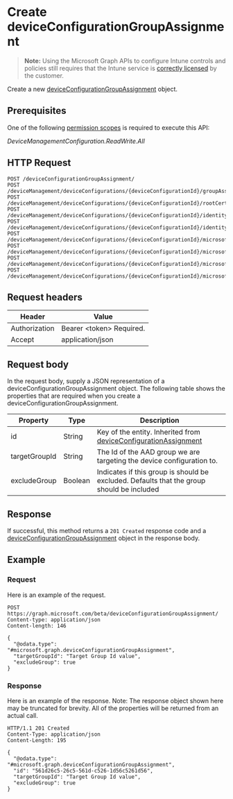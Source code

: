 ﻿# Create deviceConfigurationGroupAssignment

> **Note:** Using the Microsoft Graph APIs to configure Intune controls and policies still requires that the Intune service is [correctly licensed](https://go.microsoft.com/fwlink/?linkid=839381) by the customer.

Create a new [deviceConfigurationGroupAssignment](../resources/intune_deviceconfig_deviceconfigurationgroupassignment.md) object.
## Prerequisites
One of the following [permission scopes](https://developer.microsoft.com/en-us/graph/docs/authorization/permission_scopes) is required to execute this API:

*DeviceManagementConfiguration.ReadWrite.All*
## HTTP Request
<!-- {
  "blockType": "ignored"
}
-->
```http
POST /deviceConfigurationGroupAssignment/
POST /deviceManagement/deviceConfigurations/{deviceConfigurationId}/groupAssignments/
POST /deviceManagement/deviceConfigurations/{deviceConfigurationId}/rootCertificate//groupAssignments/
POST /deviceManagement/deviceConfigurations/{deviceConfigurationId}/identityCertificate//groupAssignments/
POST /deviceManagement/deviceConfigurations/{deviceConfigurationId}/identityCertificate//rootCertificate//groupAssignments/
POST /deviceManagement/deviceConfigurations/{deviceConfigurationId}/microsoft.graph.iosScepCertificateProfile/rootCertificate//groupAssignments/
POST /deviceManagement/deviceConfigurations/{deviceConfigurationId}/microsoft.graph.macOSScepCertificateProfile/rootCertificate//groupAssignments/
POST /deviceManagement/deviceConfigurations/{deviceConfigurationId}/microsoft.graph.windows81SCEPCertificateProfile/rootCertificate//groupAssignments/
POST /deviceManagement/deviceConfigurations/{deviceConfigurationId}/microsoft.graph.windowsPhone81VpnConfiguration/identityCertificate//groupAssignments/
```

## Request headers
|Header|Value|
|---|---|
|Authorization|Bearer &lt;token&gt; Required.|
|Accept|application/json|

## Request body
In the request body, supply a JSON representation of a deviceConfigurationGroupAssignment object.
The following table shows the properties that are required when you create a deviceConfigurationGroupAssignment.

|Property|Type|Description|
|---|---|---|
|id|String|Key of the entity. Inherited from [deviceConfigurationAssignment](../resources/intune_deviceconfig_deviceconfigurationassignment.md)|
|targetGroupId|String|The Id of the AAD group we are targeting the device configuration to.|
|excludeGroup|Boolean|Indicates if this group is should be excluded. Defaults that the group should be included|



## Response
If successful, this method returns a `201 Created` response code and a [deviceConfigurationGroupAssignment](../resources/intune_deviceconfig_deviceconfigurationgroupassignment.md) object in the response body.

## Example
### Request
Here is an example of the request.
```http
POST https://graph.microsoft.com/beta/deviceConfigurationGroupAssignment/
Content-type: application/json
Content-length: 146

{
  "@odata.type": "#microsoft.graph.deviceConfigurationGroupAssignment",
  "targetGroupId": "Target Group Id value",
  "excludeGroup": true
}
```

### Response
Here is an example of the response. Note: The response object shown here may be truncated for brevity. All of the properties will be returned from an actual call.
```http
HTTP/1.1 201 Created
Content-Type: application/json
Content-Length: 195

{
  "@odata.type": "#microsoft.graph.deviceConfigurationGroupAssignment",
  "id": "561d26c5-26c5-561d-c526-1d56c5261d56",
  "targetGroupId": "Target Group Id value",
  "excludeGroup": true
}
```



